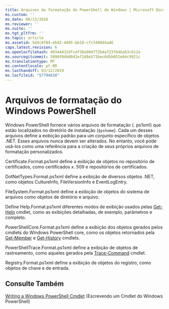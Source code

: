 ```yaml
---
title: Arquivos de formatação de PowerShell de Windows | Microsoft Docs
ms.custom: ''
ms.date: 09/13/2016
ms.reviewer: ''
ms.suite: ''
ms.tgt_pltfrm: ''
ms.topic: article
ms.assetid: 5d4c8f84-ebd2-4405-bb10-cfc5400d4ad6
caps.latest.revision: 6
ms.openlocfilehash: 49344d32dfcef36a904772b4a7237646a63cb12a
ms.sourcegitcommit: 5990f04b8042ef2d8e571bec6d5b051e64c9921c
ms.translationtype: MT
ms.contentlocale: pt-BR
ms.lasthandoff: 03/12/2019
ms.locfileid: "57794630"
---
```

# <a name="windows-powershell-formatting-files"></a>Arquivos de formatação do Windows PowerShell

Windows PowerShell fornece vários arquivos de formatação (. ps1xml) que estão localizados no diretório de instalação (`$pshome`). Cada um desses arquivos define a exibição padrão para um conjunto específico de objetos .NET. Esses arquivos nunca devem ser alterados. No entanto, você pode usá-los como uma referência para a criação de seus próprios arquivos de formatação personalizados.

Certificate.Format.ps1xml define a exibição de objetos no repositório de certificados, como certificados x. 509 e repositórios de certificados.

DotNetTypes.Format.ps1xml define a exibição de diversos objetos .NET, como objetos CultureInfo, FileVersionInfo e EventLogEntry.

FileSystem.Format.ps1xml define a exibição de objetos do sistema de arquivos como objetos de diretório e arquivo.

Define Help.Format.ps1xml diferentes modos de exibição usados pelas [Get-Help](/powershell/module/Microsoft.PowerShell.Core/Get-Help) cmdlet, como as exibições detalhadas, de exemplo, parâmetros e completo.

PowerShellCore.Format.ps1xml define a exibição dos objetos gerados pelos cmdlets do Windows PowerShell core, como os objetos retornados pela [Get-Member](/powershell/module/Microsoft.PowerShell.Utility/Get-Member) e [Get-History](/powershell/module/Microsoft.PowerShell.Core/Get-History) cmdlets.

PowerShellTrace.Format.ps1xml define a exibição de objetos de rastreamento, como aqueles gerados pela [Trace-Command](/powershell/module/Microsoft.PowerShell.Utility/Trace-Command) cmdlet.

Registry.Format.ps1xml define a exibição de objetos do registro, como objetos de chave e de entrada.

## <a name="see-also"></a>Consulte Também

[Writing a Windows PowerShell Cmdlet](../cmdlet/writing-a-windows-powershell-cmdlet.md) (Escrevendo um Cmdlet do Windows PowerShell)

